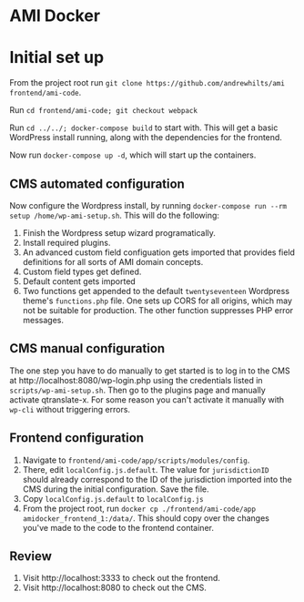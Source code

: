 # AMI Docker

# Initial set up
From the project root run `git clone https://github.com/andrewhilts/ami frontend/ami-code`.

Run `cd frontend/ami-code; git checkout webpack`

Run `cd ../../; docker-compose build` to start with. This will get a basic WordPress install running, along with the dependencies for the frontend.

Now run `docker-compose up -d`, which will start up the containers.

## CMS automated configuration
Now configure the Wordpress install, by running `docker-compose run --rm setup /home/wp-ami-setup.sh`. This will do the following:

1. Finish the Wordpress setup wizard programatically.
1. Install required plugins.
1. An advanced custom field configuation gets imported that provides field definitions for all sorts of AMI domain concepts.
1. Custom field types get defined.
1. Default content gets imported
1. Two functions get appended to the default `twentyseventeen` Wordpress theme's `functions.php` file. One sets up CORS for all origins, which may not be suitable for production. The other function suppresses PHP error messages.

## CMS manual configuration
The one step you have to do manually to get started is to log in to the CMS at http://localhost:8080/wp-login.php using the credentials listed in `scripts/wp-ami-setup.sh`. Then go to the plugins page and manually activate qtranslate-x. For some reason you can't activate it manually with `wp-cli` without triggering errors.


## Frontend configuration
1. Navigate to `frontend/ami-code/app/scripts/modules/config`.
1. There, edit `localConfig.js.default`. The value for `jurisdictionID` should already correspond to the ID of the jurisdiction imported into the CMS during the initial configuration. Save the file.
1. Copy `localConfig.js.default` to `localConfig.js`
1. From the project root, run `docker cp ./frontend/ami-code/app amidocker_frontend_1:/data/`. This should copy over the changes you've made to the code to the frontend container.

## Review
1. Visit http://localhost:3333 to check out the frontend.
1. Visit http://localhost:8080 to check out the CMS.